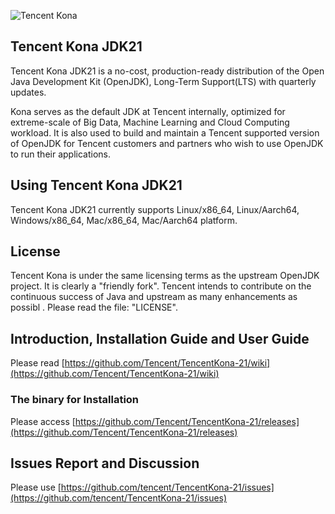 ![Tencent Kona](https://user-images.githubusercontent.com/56812395/68106974-413b0700-ff1e-11e9-9128-ab1ad57283d1.png)
## Tencent Kona JDK21
Tencent Kona JDK21 is a no-cost, production-ready distribution of the Open Java Development Kit (OpenJDK), Long-Term Support(LTS) with quarterly updates.

Kona serves as the default JDK at Tencent internally, optimized for extreme-scale of Big Data, Machine Learning and Cloud Computing workload. It is also used to build and maintain a Tencent supported version of OpenJDK for Tencent customers and partners who wish to use OpenJDK to run their applications.

## Using Tencent Kona JDK21

Tencent Kona JDK21 currently supports Linux/x86_64, Linux/Aarch64, Windows/x86_64, Mac/x86_64, Mac/Aarch64 platform.

## License

Tencent Kona is under the same licensing terms as the upstream OpenJDK project. It is clearly a "friendly fork". Tencent intends to contribute on the continuous success of Java and upstream as many enhancements as possibl
. Please read the file: "LICENSE".

## Introduction, Installation Guide and User Guide

Please read [https://github.com/Tencent/TencentKona-21/wiki](https://github.com/Tencent/TencentKona-21/wiki)

### The binary for Installation

Please access [https://github.com/Tencent/TencentKona-21/releases](https://github.com/Tencent/TencentKona-21/releases)

## Issues Report and Discussion

Please use [https://github.com/tencent/TencentKona-21/issues](https://github.com/tencent/TencentKona-21/issues)
